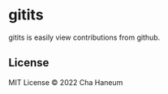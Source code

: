# gitits
gitits is easily view contributions from github.

## License
MIT License &copy; 2022 Cha Haneum
